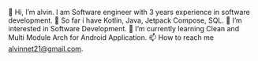 👋 Hi, I’m alvin. I am Software engineer with 3 years experience in software development. 
🔗 So far i have Kotlin, Java, Jetpack Compose, SQL.
👀 I’m interested in Software Development.
🌱 I’m currently learning Clean and Multi Module Arch for Android Application.
📫 How to reach me alvinnet21@gmail.com.

<!---
alvinnet21/alvinnet21 is a ✨ special ✨ repository because its `README.md` (this file) appears on your GitHub profile.
You can click the Preview link to take a look at your changes.
--->
